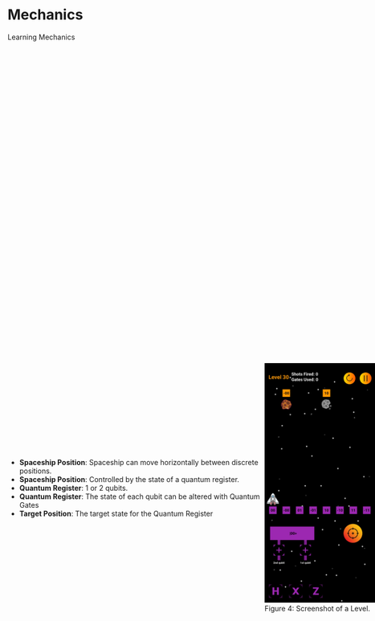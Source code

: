 # Mechanics
<p class='slide-subtitle'>Learning Mechanics</p>

<div class='section-wrapper'>
  <div class='text-wrapper'>
    <!-- <h2>Quantum Computing concepts linked to Mechanics</h2> -->
    <ul class='flex-list'>
      <li v-click='+1' class='fade-out-vclick fade-out-vclick'>
        <strong>Spaceship Position</strong>: Spaceship can move horizontally between discrete positions.
      </li>
      <li v-click='+1' class='fade-out-vclick fade-out-vclick'>
        <strong>Spaceship Position</strong>: Controlled by the state of a quantum register.
      </li>
      <li v-click='+2' class='fade-out-vclick fade-out-vclick'>
        <strong>Quantum Register</strong>: 1 or 2 qubits.
      </li>
      <li v-click='+2' class='fade-out-vclick fade-out-vclick'>
        <strong>Quantum Register</strong>: The state of each qubit can be altered with Quantum Gates
      </li>
      <li v-click='+3' class='fade-out-vclick fade-out-vclick'>
        <strong>Target Position</strong>: The target state for the Quantum Register
      </li>
    </ul>
  </div>
  <div class='img-caption-wrapper'>
    <div class='image-wrapper grey-shadow bg-white-smoke rounded-xl'>
      <img class='rounded-xl' src='../../assets/level-30.png'/>
    </div>
    <span>Figure 4: Screenshot of a Level.</span>
  </div>
</div>

<style>
  h2 {
    text-decoration: underline;
    margin-bottom: 1em;
  }

  .section-wrapper {
    position: absolute;
    top: 20%;
    display: flex;
    flex-direction: row;
    justify-content: space-evenly;
    align-items: center;
  }

  .image-wrapper img {
    max-width: 220px;
  }
</style>